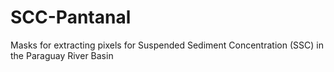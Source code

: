 # SCC-Pantanal
Masks for extracting pixels for Suspended Sediment Concentration (SSC) in the Paraguay River Basin
